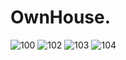 # OwnHouse.
![100](https://github.com/AshishViradiya153/OwnHouse./assets/116018976/8e015472-47c3-43a4-9f1b-3affbe8959f9)
![102](https://github.com/AshishViradiya153/OwnHouse./assets/116018976/54ea1b92-c8a9-4dd5-80a3-e45597530be0)
![103](https://github.com/AshishViradiya153/OwnHouse./assets/116018976/b4ba40ab-458f-4edb-a7e9-9dbaa712ebc5)
![104](https://github.com/AshishViradiya153/OwnHouse./assets/116018976/88810141-42c2-4288-b8d6-fccf69f9494c)
